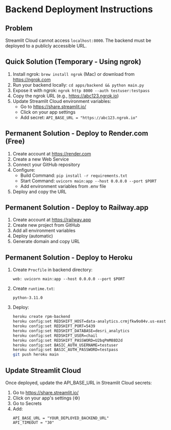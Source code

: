 # Backend Deployment Instructions

## Problem
Streamlit Cloud cannot access `localhost:8000`. The backend must be deployed to a publicly accessible URL.

## Quick Solution (Temporary - Using ngrok)
1. Install ngrok: `brew install ngrok` (Mac) or download from https://ngrok.com
2. Run your backend locally: `cd apps/backend && python main.py`
3. Expose it with ngrok: `ngrok http 8000 --auth testuser:testpass`
4. Copy the ngrok URL (e.g., https://abc123.ngrok.io)
5. Update Streamlit Cloud environment variables:
   - Go to https://share.streamlit.io/
   - Click on your app settings
   - Add secret: `API_BASE_URL = "https://abc123.ngrok.io"`

## Permanent Solution - Deploy to Render.com (Free)
1. Create account at https://render.com
2. Create a new Web Service
3. Connect your GitHub repository
4. Configure:
   - Build Command: `pip install -r requirements.txt`
   - Start Command: `uvicorn main:app --host 0.0.0.0 --port $PORT`
   - Add environment variables from .env file
5. Deploy and copy the URL

## Permanent Solution - Deploy to Railway.app
1. Create account at https://railway.app
2. Create new project from GitHub
3. Add all environment variables
4. Deploy (automatic)
5. Generate domain and copy URL

## Permanent Solution - Deploy to Heroku
1. Create `Procfile` in backend directory:
   ```
   web: uvicorn main:app --host 0.0.0.0 --port $PORT
   ```
2. Create `runtime.txt`:
   ```
   python-3.11.0
   ```
3. Deploy:
   ```bash
   heroku create rpm-backend
   heroku config:set REDSHIFT_HOST=data-analytics.crmjfkw9o04v.us-east-1.redshift.amazonaws.com
   heroku config:set REDSHIFT_PORT=5439
   heroku config:set REDSHIFT_DATABASE=desri_analytics
   heroku config:set REDSHIFT_USER=chail
   heroku config:set REDSHIFT_PASSWORD=U2bqPmM88D2d
   heroku config:set BASIC_AUTH_USERNAME=testuser
   heroku config:set BASIC_AUTH_PASSWORD=testpass
   git push heroku main
   ```

## Update Streamlit Cloud
Once deployed, update the API_BASE_URL in Streamlit Cloud secrets:
1. Go to https://share.streamlit.io/
2. Click on your app's settings (⚙️)
3. Go to Secrets
4. Add:
   ```
   API_BASE_URL = "YOUR_DEPLOYED_BACKEND_URL"
   API_TIMEOUT = "30"
   ```